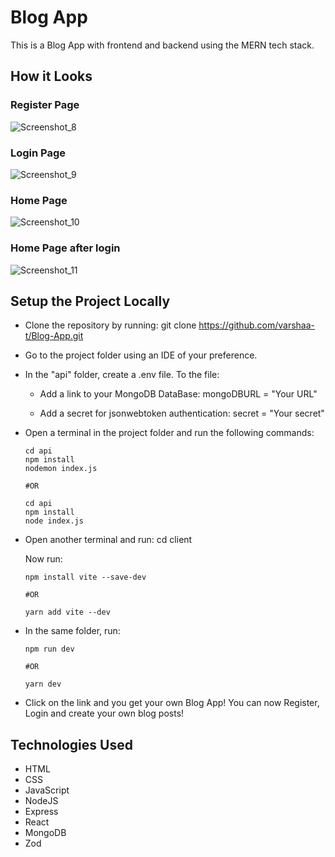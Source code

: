# Blog App

This is a Blog App with frontend and backend using the MERN tech stack.

## How it Looks

### Register Page

![Screenshot_8](https://github.com/varshaa-t/Blog-App/assets/60147227/dcd69af8-b1e8-46db-ac86-a4f33868e9eb)

### Login Page

![Screenshot_9](https://github.com/varshaa-t/Blog-App/assets/60147227/c6df4047-e7dc-4519-872b-d1658b5338e7)

### Home Page

![Screenshot_10](https://github.com/varshaa-t/Blog-App/assets/60147227/5e8180b6-671f-43e0-bf66-a8ed43580508)

### Home Page after login

![Screenshot_11](https://github.com/varshaa-t/Blog-App/assets/60147227/79062f02-aac7-49c6-877d-9206ee88ebc4)

## Setup the Project Locally

- Clone the repository by running: git clone https://github.com/varshaa-t/Blog-App.git

- Go to the project folder using an IDE of your preference.

- In the "api" folder, create a .env file. To the file:

  - Add a link to your MongoDB DataBase:
    mongoDBURL = "Your URL"
  
  - Add a secret for jsonwebtoken authentication:
    secret = "Your secret"

- Open a terminal in the project folder and run the following commands:
  ```
  cd api
  npm install
  nodemon index.js

  #OR

  cd api
  npm install
  node index.js
  ```

- Open another terminal and run: cd client

  Now run: 
  ```
  npm install vite --save-dev

  #OR

  yarn add vite --dev
  ```

- In the same folder, run: 
  ```
  npm run dev

  #OR

  yarn dev
  ```

- Click on the link and you get your own Blog App! You can now Register, Login and create your own blog posts!

## Technologies Used

- HTML
- CSS
- JavaScript
- NodeJS
- Express
- React
- MongoDB
- Zod
